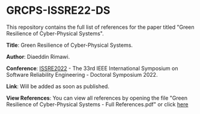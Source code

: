 # GRCPS-ISSRE22-DS
This repository contains the full list of references for the paper titled "Green Resilience of Cyber-Physical Systems".

__Title__: Green Resilience of Cyber-Physical Systems.

__Author__: Diaeddin Rimawi.

__Conference__: [ISSRE2022](https://issre2022.github.io/) - The 33rd IEEE International Symposium on Software Reliability Engineering - Doctoral Symposium 2022.

__Link__: Will be added as soon as published.

__View References__: You can view all references by opening the file "Green Resilience of Cyber-Physical Systems - Full References.pdf" or click [here](https://github.com/rimawi-diaeddin/GRCPS-ISSRE22-DS/blob/master/Green%20Resilience%20of%20Cyber-Physical%20Systems%20-%20Full%20References.pdf)
